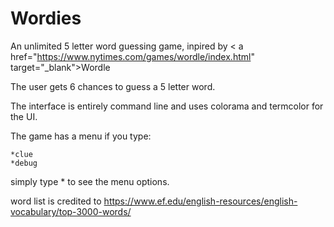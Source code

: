 <h1>Wordies</h1>

An unlimited 5 letter word guessing game, inpired by < a href="https://www.nytimes.com/games/wordle/index.html" target="_blank">Wordle<a/>

The user gets 6 chances to guess a 5 letter word.

The interface is entirely command line and uses colorama and termcolor for the UI.

The game has a menu if you type:
```
*clue
*debug
```
simply type * to see the menu options.

word list is credited to https://www.ef.edu/english-resources/english-vocabulary/top-3000-words/